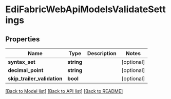 # EdiFabricWebApiModelsValidateSettings

## Properties
Name | Type | Description | Notes
------------ | ------------- | ------------- | -------------
**syntax_set** | **string** |  | [optional] 
**decimal_point** | **string** |  | [optional] 
**skip_trailer_validation** | **bool** |  | [optional] 

[[Back to Model list]](../README.md#documentation-for-models) [[Back to API list]](../README.md#documentation-for-api-endpoints) [[Back to README]](../README.md)


